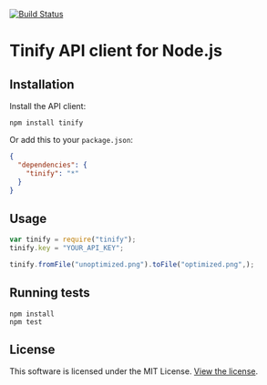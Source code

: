 [<img src="https://travis-ci.org/tinify/tinify-nodejs.svg?branch=master" alt="Build Status">](https://travis-ci.org/tinify/tinify-nodejs)

# Tinify API client for Node.js

## Installation

Install the API client:

```
npm install tinify
```

Or add this to your `package.json`:

```json
{
  "dependencies": {
    "tinify": "*"
  }
}
```

## Usage

```javascript
var tinify = require("tinify");
tinify.key = "YOUR_API_KEY";

tinify.fromFile("unoptimized.png").toFile("optimized.png",);
```

## Running tests

```
npm install
npm test
```

## License

This software is licensed under the MIT License. [View the license](LICENSE).
